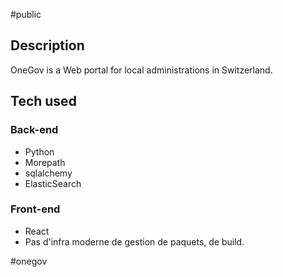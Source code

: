 #public 

## Description

OneGov is a Web portal for local administrations in Switzerland.

## Tech used

### Back-end

- Python
- Morepath
- sqlalchemy
- ElasticSearch

### Front-end

- React
- Pas d'infra moderne de gestion de paquets, de build.

<!-- Keywords -->
#onegov
<!-- /Keywords -->
